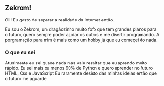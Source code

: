 ## Zekrom!

Oii! Eu gosto de separar a realidade da internet então...

Eu sou o Zekrom, um dragãozinho muito fofo que tem grandes planos para o futuro, quero sempre poder ajudar os outros e me divertir programando.
A porgramação para mim é mais como um hobby já que eu começei do nada.

### O que eu sei

Atualmente eu sei quase nada mas vale resaltar que eu aprendo muito rápido. Eu sei mais ou menos 90% de Python e quero aprender no futuro HTML, Css e JavaScript
Eu raramente desisto das minhas ideias então que o futuro me aguarde!
